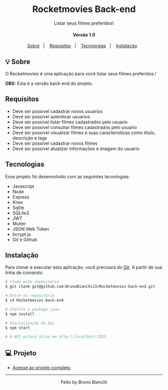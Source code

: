 <h1 align="center"> Rocketmovies Back-end </h1>

<p align="center">Listar seus filmes preferidos!</p>

<h4 align="center">Versão 1.0</h4>
<p align="center">
<a href="#sobre">Sobre</a>&nbsp;&nbsp;&nbsp;|&nbsp;&nbsp;&nbsp;
<a href="#requisitos">Requisitos</a>&nbsp;&nbsp;&nbsp;|&nbsp;&nbsp;&nbsp;
<a href="#tecnologias">Tecnologias</a>&nbsp;&nbsp;&nbsp;|&nbsp;&nbsp;&nbsp;
<a href="#instalação">Instalação</a>&nbsp;&nbsp;&nbsp;
<br>

## 💡 Sobre

O Rocketmovies é uma aplicação para você  listar seus filmes preferidos.!


**OBS:** Esta é a versão back-end do projeto.




## Requisitos

- Deve ser possível cadastrar novos usuarios
- Deve ser possível autenticar usuarios
- Deve ser possível listar filmes cadastrados pelo usuario
- Deve ser possível consultar filmes cadastrados pelo usuario
- Deve ser possível visualizar filmes e suas caracteristicas como titulo, descrição e tags
- Deve ser possível cadastrar novos filmes
- Deve ser possível atualizar informações e imagem do usuario


## Tecnologias

Esse projeto foi desenvolvido com as seguintes tecnologias:

- Javascript
- Node
- Express
- Knex
- Sqlite
- SQLite3
- JWT
- Multer
- JSON Web Token
- bcrypt.js
- Git e Github


## Instalação

Para clonar e executar esta aplicação, você precisará do [Git](https://git-scm.com/). A partir de sua linha de comando:

```bash
# Clone este repositório
$ git clone git@github.com:BrunoBianchi13/Rocketmovies-back-end.git

# Entre no repositório
$ cd Rocketmovies-back-end

# Instale o package.json
$ npm install

# Inicialização da Api
$ npm start

# A API estará ativa em http://localhost:3333
```


## 💻 Projeto


- [Acesse ao projeto completo](git@github.com:BrunoBianchi13/Rocket-Movies.git)

---

<p align="center">
Feito by Bruno Bianchi
</p>
